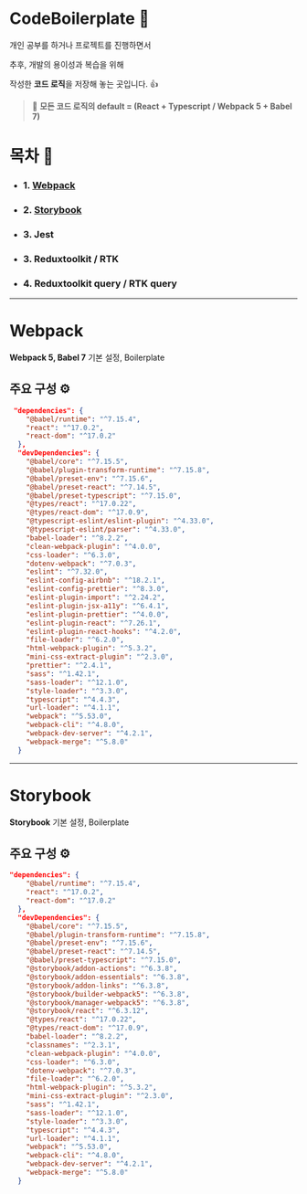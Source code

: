 # CodeBoilerplate 💾

개인 공부를 하거나 프로젝트를 진행하면서

추후, 개발의 용이성과 복습을 위해
 
작성한 **코드 로직**을 저장해 놓는 곳입니다. 👍

> 📌 **모든 코드 로직의 default = (React + Typescript / Webpack 5 + Babel 7)**

# 목차 📝

- ### 1. [Webpack](#Webpack)

- ### 2. [Storybook](#Storybook)

- ### 3. Jest

- ### 3. Reduxtoolkit / RTK

- ### 4. Reduxtoolkit query / RTK query

----

# **Webpack**

**Webpack 5, Babel 7** 기본 설정, Boilerplate

## 주요 구성 ⚙️

```json
 "dependencies": {
    "@babel/runtime": "^7.15.4",
    "react": "^17.0.2",
    "react-dom": "^17.0.2"
  },
  "devDependencies": {
    "@babel/core": "^7.15.5",
    "@babel/plugin-transform-runtime": "^7.15.8",
    "@babel/preset-env": "^7.15.6",
    "@babel/preset-react": "^7.14.5",
    "@babel/preset-typescript": "^7.15.0",
    "@types/react": "^17.0.22",
    "@types/react-dom": "^17.0.9",
    "@typescript-eslint/eslint-plugin": "^4.33.0",
    "@typescript-eslint/parser": "^4.33.0",
    "babel-loader": "^8.2.2",
    "clean-webpack-plugin": "^4.0.0",
    "css-loader": "^6.3.0",
    "dotenv-webpack": "^7.0.3",
    "eslint": "^7.32.0",
    "eslint-config-airbnb": "^18.2.1",
    "eslint-config-prettier": "^8.3.0",
    "eslint-plugin-import": "^2.24.2",
    "eslint-plugin-jsx-a11y": "^6.4.1",
    "eslint-plugin-prettier": "^4.0.0",
    "eslint-plugin-react": "^7.26.1",
    "eslint-plugin-react-hooks": "^4.2.0",
    "file-loader": "^6.2.0",
    "html-webpack-plugin": "^5.3.2",
    "mini-css-extract-plugin": "^2.3.0",
    "prettier": "^2.4.1",
    "sass": "^1.42.1",
    "sass-loader": "^12.1.0",
    "style-loader": "^3.3.0",
    "typescript": "^4.4.3",
    "url-loader": "^4.1.1",
    "webpack": "^5.53.0",
    "webpack-cli": "^4.8.0",
    "webpack-dev-server": "^4.2.1",
    "webpack-merge": "^5.8.0"
  }
```

---

# Storybook

**Storybook** 기본 설정, Boilerplate

## 주요 구성 ⚙️

```json
"dependencies": {
    "@babel/runtime": "^7.15.4",
    "react": "^17.0.2",
    "react-dom": "^17.0.2"
  },
  "devDependencies": {
    "@babel/core": "^7.15.5",
    "@babel/plugin-transform-runtime": "^7.15.8",
    "@babel/preset-env": "^7.15.6",
    "@babel/preset-react": "^7.14.5",
    "@babel/preset-typescript": "^7.15.0",
    "@storybook/addon-actions": "^6.3.8",
    "@storybook/addon-essentials": "^6.3.8",
    "@storybook/addon-links": "^6.3.8",
    "@storybook/builder-webpack5": "^6.3.8",
    "@storybook/manager-webpack5": "^6.3.8",
    "@storybook/react": "^6.3.12",
    "@types/react": "^17.0.22",
    "@types/react-dom": "^17.0.9",
    "babel-loader": "^8.2.2",
    "classnames": "^2.3.1",
    "clean-webpack-plugin": "^4.0.0",
    "css-loader": "^6.3.0",
    "dotenv-webpack": "^7.0.3",
    "file-loader": "^6.2.0",
    "html-webpack-plugin": "^5.3.2",
    "mini-css-extract-plugin": "^2.3.0",
    "sass": "^1.42.1",
    "sass-loader": "^12.1.0",
    "style-loader": "^3.3.0",
    "typescript": "^4.4.3",
    "url-loader": "^4.1.1",
    "webpack": "^5.53.0",
    "webpack-cli": "^4.8.0",
    "webpack-dev-server": "^4.2.1",
    "webpack-merge": "^5.8.0"
  }
```
